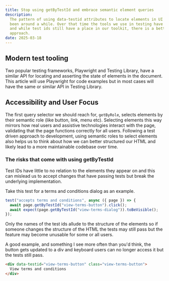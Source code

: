 ```yaml
---
title: Stop using getByTestId and embrace semantic element queries
description:
  The pattern of using data-testid attributes to locate elements in UI tests has
  been around a while. Over that time the tools we use in testing have developed
  and while test ids still have a place in our toolkit, there is a better
  approach.
date: 2025-03-18
---
```


## Modern test tooling

Two popular testing frameworks, Playwright and Testing Library, have a similar
API for locating and asserting the state of elements in the document. This
article will use Playwright for code examples but in most cases will have the
same or similar API in Testing Library.

## Accessibility and User Focus

The first query selector we should reach for, `getByRole`, selects elements by
their semantic role (like button, link, menu etc). Selecting elements this way
mirrors how real users and assistive technologies interact with the page,
validating that the page functions correctly for all users. Following a test
driven approach to development, using semantic roles to select elements also
helps us to think about how we can better structured our HTML and likely lead to
a more maintainable codebase over time.

### The risks that come with using getByTestId

Test IDs have little to no relation to the elements they appear on and this can
mislead us to accept changes that have passing tests but break the underlying
implementation.

Take this test for a terms and conditions dialog as an example.

```js
test("accepts terms and conditions", async ({ page }) => {
  await page.getByTestId("view-terms-button").click();
  await expect(page.getByTestId("view-terms-dialog")).toBeVisible();
});
```

Only the names of the test ids allude to the structure of the elements so if
someone changes the structure of the HTML the tests may still pass but the
feature may become unusable for some or all users.

A good example, and something I see more often than you'd think, the button gets
updated to a div and keyboard users can no longer access it but the tests still
pass.

```html
<div data-testid="view-terms-button" class="view-terms-button">
  View terms and conditions
</div>
```
